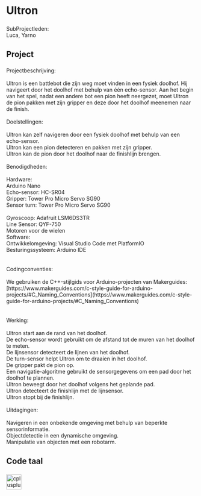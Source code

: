 <h1 align="left">Ultron</h1>

###

<p align="left">SubProjectleden:<br>Luca, Yarno</p>

###

<h2 align="left">Project</h2>

###

<p align="left">Projectbeschrijving:<br><br>Ultron is een battlebot die zijn weg moet vinden in een fysiek doolhof. Hij navigeert door het doolhof met behulp van één echo-sensor. Aan het begin van het spel, nadat een andere bot een pion heeft neergezet, moet Ultron de pion pakken met zijn gripper en deze door het doolhof meenemen naar de finish.<br><br>Doelstellingen:<br><br>Ultron kan zelf navigeren door een fysiek doolhof met behulp van een echo-sensor.<br>Ultron kan een pion detecteren en pakken met zijn gripper.<br>Ultron kan de pion door het doolhof naar de finishlijn brengen.<br><br>Benodigdheden:<br><br>Hardware:<br>Arduino Nano<br>Echo-sensor: HC-SR04<br>Gripper: Tower Pro Micro Servo SG90<br>Sensor turn: Tower Pro Micro Servo SG90<br><br>Gyroscoop: Adafruit LSM6DS3TR<br>Line Sensor: QYF-750<br>Motoren voor de wielen<br>Software:<br>Ontwikkelomgeving: Visual Studio Code met PlatformIO<br>Besturingssysteem: Arduino IDE<br><br><br>Codingconventies:<br><br>We gebruiken de C++-stijlgids voor Arduino-projecten van Makerguides: [https://www.makerguides.com/c-style-guide-for-arduino-projects/#C_Naming_Conventions](https://www.makerguides.com/c-style-guide-for-arduino-projects/#C_Naming_Conventions)<br><br><br>Werking:<br><br>Ultron start aan de rand van het doolhof.<br>De echo-sensor wordt gebruikt om de afstand tot de muren van het doolhof te meten.<br>De lijnsensor detecteert de lijnen van het doolhof.<br>De turn-sensor helpt Ultron om te draaien in het doolhof.<br>De gripper pakt de pion op.<br>Een navigatie-algoritme gebruikt de sensorgegevens om een pad door het doolhof te plannen.<br>Ultron beweegt door het doolhof volgens het geplande pad.<br>Ultron detecteert de finishlijn met de lijnsensor.<br>Ultron stopt bij de finishlijn.<br><br>Uitdagingen:<br><br>Navigeren in een onbekende omgeving met behulp van beperkte sensorinformatie.<br>Objectdetectie in een dynamische omgeving.<br>Manipulatie van objecten met een robotarm.</p>

###

<h2 align="left">Code taal</h2>

###

<div align="left">
  <img src="https://cdn.jsdelivr.net/gh/devicons/devicon/icons/cplusplus/cplusplus-original.svg" height="40" alt="cplusplus logo"  />
</div>

###
